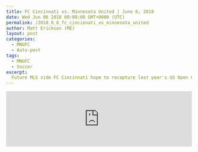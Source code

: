 ```yaml
---
title: FC Cincinnati vs. Minnesota United | June 6, 2018
date: Wed Jun 06 2018 00:00:00 GMT+0000 (UTC)
permalink: /2018_6_6_fc_cincinnati_vs_minnesota_united 
author: Matt Erickson (ME)
layout: post
categories:
  - MNUFC
  - Auto-post
tags:
  - MNUFC
  - Soccer
excerpt:
  Future MLS side FC Cincinnati hope to recapture last year's US Open Cup magic as they welcome Minnesota United to Nippert Stadium in the 4th Round of the US Open Cup.
---
```

<div class='soccer-video-wrapper'>
<iframe class='soccer-video' width='100%' height='auto' frameborder='0' allowfullscreen src="https://www.mnufc.com/iframe-video?brightcove_id=5794527685001&brightcove_player_id=default&brightcove_account_id=5534894110001"></iframe>
</div>
